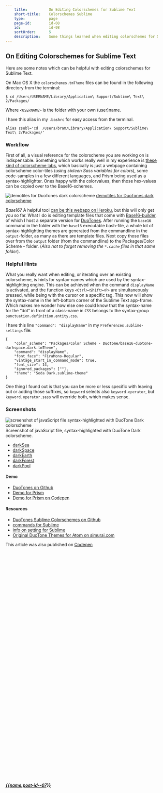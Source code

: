 ```yaml
---
    title:          On Editing Colorschemes for Sublime Text
    short-title:    Colorschemes Sublime
    type:           page
    page-id:        id-08
    id:             id-08
    sortOrder:      5
    description:    Some things learned when editing colorschemes for Sublime Text
---
```


## On Editing Colorschemes for Sublime Text

Here are some notes which can be helpful with editing colorschemes for Sublime Text.

On Mac OS X the `colorschemes.tmTheme` files can be found in the following directory from the terminal:

<pre><code class="language-bash">$ cd /Users/USERNAME/Library/Application\ Support/Sublime\ Text\ 2/Packages/
</code></pre>

Where `<USERNAME>` is the folder with your own (user)name.

I have this alias in my `.bashrc` for easy access from the terminal.

<pre><code class="language-bash">alias zsubl='cd  /Users/bram/Library/Application\ Support/Sublime\ Text\ 2/Packages/'
</code></pre>

### Workflow
First of all, a visual reference for the colorscheme you are working on is indispensable. Something which works really well in my experience is [these kind of colorscheme labs](http://localhost/~bram/syntax-highlighting/duotones/demo/dark/), which basically is just a webpage containing colorscheme color-tiles (_using sixteen Sass variables for colors_), some code-samples in a few different languages, and Prism being used as a syntax-highlighter. Ones happy with the colorvalues, then those hex-values can be copied over to the Base16-schemes.

![demotiles for DuoTones dark colorscheme](http://atelierbram.github.io/syntax-highlighting/assets/img/svg/duotones-dark_1200x300.svg)
[demotiles for DuoTones dark colorscheme](http://atelierbram.github.io/syntax-highlighting/duotones/demo/dark)

_Base16?_ A helpful tool [can be this webapp on Heroku](http://tmtheme-editor.herokuapp.com/), but this will only get you so far. What I do is editing template files that come with [Base16-builder](http://github.com/chriskempson/base16-builder/), of which I host a separate version for [DuoTones](https://github.com/atelierbram/syntax-highlighting/tree/master/duotones). After running the `base16` command in the folder with the `base16` executable bash-file, a whole lot of syntax-highlighting themes are generated from the commandline in the `output`-folder, as many as there are template files. Next copy those files over from the `output` folder (from the commandline) to the Packages/Color Scheme - folder. (_Also not to forget removing the `*.cache` files in that same folder_).

### Helpful Hints
What you really want when editing, or iterating over an existing colorscheme, is hints for syntax-names which are used by the syntax-highlighting engine. This can be achieved when the command `displayName` is activated, and the function keys `<Ctrl><Shift><P>` are simultaneously pressed, while being with the cursor on a specific tag. This now will show the syntax-name in the left-bottom corner of the Sublime Text app-frame. Which makes me wonder how else one could know that the syntax-name for the “dot” in front of a class-name in `CSS` belongs to the syntax-group `punctuation.definition.entity.css`.

I have this line `"command": "displayName"` in my `Preferences.sublime-settings` file:

<pre><code class="language-javascript">{
	"color_scheme": "Packages/Color Scheme - Duotone/base16-duotone-darkspace.dark.tmTheme",
	"command": "displayName",
	"font_face": "FiraMono-Regular",
	"vintage_start_in_command_mode": true,
	"font_size": 14,
	"ignored_packages": [""],
	"theme": "Soda Dark.sublime-theme"
}
</code></pre>

One thing I found out is that you can be more or less specific with leaving out or adding those suffixes, so `keyword` selects also `keyword.operator`, but `keyword.operator.sass` will override both, which makes sense.

### Screenshots
![screenshot of javaScript file syntax-highlighted with DuoTone Dark colorscheme](http://atelierbram.github.io/syntax-highlighting/assets/img/duotones-dark_sublime_960x640.png)
Screenshot of javaScript file, syntax-highlighted with DuoTone Dark colorscheme.

- [darkSea](http://atelierbram.github.io/syntax-highlighting/assets/img/duotones-darkSea_sublime_960x640.png)
- [darkSpace](http://atelierbram.github.io/syntax-highlighting/assets/img/duotones-darkSpace_sublime_960x640.png)
- [darkEarth](http://atelierbram.github.io/syntax-highlighting/assets/img/duotones-darkEarth_sublime_960x640.png)
- [darkForest](http://atelierbram.github.io/syntax-highlighting/assets/img/duotones-darkForest_sublime_960x640.png)
- [darkPool](http://atelierbram.github.io/syntax-highlighting/assets/img/duotones-darkPool_sublime_960x640.png)

#### Demo
- [DuoTones on Github](http://atelierbram.github.io/syntax-highlighting/duotones/)
- [Demo for Prism](http://atelierbram.github.io/syntax-highlighting/duotones/demo/dark/)
- [Demo for Prism on Codepen](http://codepen.io/atelierbram/pen/WrjVyv)

#### Resources
- [DuoTones Sublime Colorschemes on Github](https://github.com/atelierbram/duotones-sublime-colorschemes)
- [commands for Sublime](http://www.sublimetext.com/docs/commands)
- [info on setting for Sublime](https://www.sublimetext.com/docs/3/settings.html)
- [Original DuoTone Themes for Atom on simurai.com](http://simurai.com/projects/2016/01/01/duotone-themes/)


<span class="note">This article was also published on [Codepen](http://codepen.io/atelierbram/post/colorschemes-sublime/)</span>

<div class="prevnext">
  <h5><a href="../{{url.post-id--07}}" rel="prev"><i class="icon icon-8 icon-arrow-left"><svg class="shape-icon" viewBox="0 0 8 12"><use xlink:href="#shape-arrow-point" transform="rotate(180,4,6)"></use></svg></i> {{name.post-id--07}}</a></h5>
</div>

